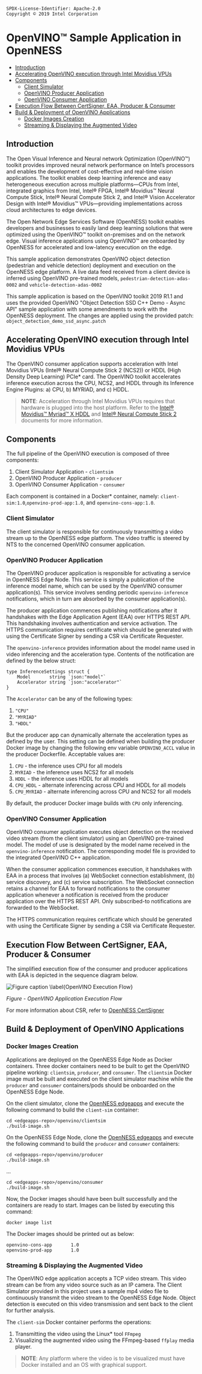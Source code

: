 ```text
SPDX-License-Identifier: Apache-2.0     
Copyright © 2019 Intel Corporation  
```
<!-- omit in toc -->
# OpenVINO™ Sample Application in OpenNESS
- [Introduction](#introduction)
- [Accelerating OpenVINO execution through Intel Movidius VPUs](#accelerating-openvino-execution-through-intel-movidius-vpus)
- [Components](#components)
	- [Client Simulator](#client-simulator)
	- [OpenVINO Producer Application](#openvino-producer-application)
	- [OpenVINO Consumer Application](#openvino-consumer-application)
- [Execution Flow Between CertSigner, EAA, Producer & Consumer](#execution-flow-between-certsigner-eaa-producer--consumer)
- [Build & Deployment of OpenVINO Applications](#build--deployment-of-openvino-applications)
	- [Docker Images Creation](#docker-images-creation)
	- [Streaming & Displaying the Augmented Video](#streaming--displaying-the-augmented-video)

## Introduction
The Open Visual Inference and Neural network Optimization (OpenVINO™) toolkit provides improved neural network performance on Intel’s processors and enables the development of cost-effective and real-time vision applications. The toolkit enables deep learning inference and easy heterogeneous execution across multiple platforms—CPUs from Intel, integrated graphics from Intel, Intel® FPGA, Intel® Movidius™ Neural Compute Stick, Intel® Neural Compute Stick 2, and Intel® Vision Accelerator Design with Intel® Movidius™ VPUs—providing implementations across cloud architectures to edge devices.

The Open Network Edge Services Software (OpenNESS) toolkit enables developers and businesses to easily land deep learning solutions that were optimized using the OpenVINO™ toolkit on-premises and on the network edge. Visual inference applications using OpenVINO™ are onboarded by OpenNESS for accelerated and low-latency execution on the edge.

This sample application demonstrates OpenVINO object detection (pedestrian and vehicle detection) deployment and execution on the OpenNESS edge platform. A live data feed received from a client device is inferred using OpenVINO pre-trained models, `pedestrian-detection-adas-0002` and `vehicle-detection-adas-0002`

This sample application is based on the OpenVINO toolkit 2019 R1.1 and uses the provided OpenVINO "Object Detection SSD C++ Demo - Async API" sample application with some amendments to work with the OpenNESS deployment. The changes are applied using the provided patch: `object_detection_demo_ssd_async.patch`

## Accelerating OpenVINO execution through Intel Movidius VPUs

The OpenVINO consumer application supports acceleration with Intel Movidius VPUs (Intel® Neural Compute Stick 2 (NCS2)) or HDDL (High Density Deep Learning) PCIe\* card.
The OpenVINO toolkit accelerates inference execution across the CPU, NCS2, and HDDL through its Inference Engine Plugins: a) CPU, b) MYRIAD, and c) HDDL.

> **NOTE**: Acceleration through Intel Movidius VPUs requires that hardware is plugged into the host platform. Refer to the [Intel® Movidius™ Myriad™ X HDDL](../enhanced-platform-awareness/openness_hddl.md) and [Intel® Neural Compute Stick 2](https://ark.intel.com/content/www/us/en/ark/products/140109/intel-neural-compute-stick-2.html) documents for more information.

## Components

The full pipeline of the OpenVINO execution is composed of three components:

 1. Client Simulator Application - `clientsim`
 2. OpenVINO Producer Application - `producer`
 3. OpenVINO Consumer Application - `consumer`

Each component is contained in a Docker\* container, namely: `client-sim:1.0`,`openvino-prod-app:1.0`, and `openvino-cons-app:1.0`.

### Client Simulator

The client simulator is responsible for continuously transmitting a video stream up to the OpenNESS edge platform. The video traffic is steered by NTS to the concerned OpenVINO consumer application.

### OpenVINO Producer Application

The OpenVINO producer application is responsible for activating a service in OpenNESS Edge Node. This service is simply a publication of the inference model name, which can be used by the OpenVINO consumer application(s). This service involves sending periodic `openvino-inference` notifications, which in turn are absorbed by the consumer application(s).

The producer application commences publishing notifications after it handshakes with the Edge Application Agent (EAA) over HTTPS REST API. This handshaking involves authentication and service activation. The HTTPS communication requires certificate which should be generated with using the Certificate Signer by sending a CSR via Certificate Requester.

The `openvino-inference` provides information about the model name used in video inferencing and the acceleration type. Contents of the notification are defined by the below struct:

```golang
type InferenceSettings struct {
	Model       string `json:"model"`
	Accelerator string `json:"accelerator"`
}
```

The `Accelerator` can be any of the following types:
1. `"CPU"`
2. `"MYRIAD"`
3. `"HDDL"`

But the producer app can dynamically alternate the acceleration types as defined by the user. This setting can be defined when building the producer Docker image by changing the following env variable `OPENVINO_ACCL` value in the producer Dockerfile. Acceptable values are:

1. `CPU` - the inference uses CPU for all models
2. `MYRIAD` - the inference uses NCS2 for all models
3. `HDDL` - the inference uses HDDL for all models
4. `CPU_HDDL` - alternate inferencing across CPU and HDDL for all models
5. `CPU_MYRIAD` - alternate inferencing across CPU and NCS2 for all models

By default, the producer Docker image builds with `CPU` only inferencing.

### OpenVINO Consumer Application

OpenVINO consumer application executes object detection on the received video stream (from the client simulator) using an OpenVINO pre-trained model. The model of use is designated by the model name received in the `openvino-inference` notification. The corresponding model file is provided to the integrated OpenVINO C++ application.

When the consumer application commences execution, it handshakes with EAA in a process that involves (a) WebSocket connection establishment, (b) service discovery, and (c) service subscription. The WebSocket connection retains a channel for EAA to forward notifications to the consumer application whenever a notification is received from the producer application over the HTTPS REST API. Only subscribed-to notifications are forwarded to the WebSocket.

The HTTPS communication requires certificate which should be generated with using the Certificate Signer by sending a CSR via Certificate Requester.


## Execution Flow Between CertSigner, EAA, Producer & Consumer

The simplified execution flow of the consumer and producer applications with EAA is depicted in the sequence diagram below.

![Figure caption \label{OpenVINO Execution Flow}](app-guide/openness_openvinoexecflow.png)

_Figure - OpenVINO Application Execution Flow_

For more information about CSR, refer to [OpenNESS CertSigner](../applications-onboard/openness-certsigner.md)

## Build & Deployment of OpenVINO Applications

### Docker Images Creation

Applications are deployed on the OpenNESS Edge Node as Docker containers. Three docker containers need to be built to get the OpenVINO pipeline working: `clientsim`, `producer`, and `consumer`. The `clientsim` Docker image must be built and executed on the client simulator machine while the `producer` and `consumer` containers/pods should be onboarded on the OpenNESS Edge Node.

On the client simulator, clone the [OpenNESS edgeapps](https://github.com/open-ness/edgeapps) and execute the following command to build the `client-sim` container:

```shell
cd <edgeapps-repo>/openvino/clientsim
./build-image.sh
```

On the OpenNESS Edge Node, clone the [OpenNESS edgeapps](https://github.com/open-ness/edgeapps) and execute the following command to build the `producer` and `consumer` containers:
```shell
cd <edgeapps-repo>/openvino/producer
./build-image.sh
```
...
```shell
cd <edgeapps-repo>/openvino/consumer
./build-image.sh
```

Now, the Docker images should have been built successfully and the containers are ready to start. Images can be listed by executing this command:

```shell
docker image list
```

The Docker images should be printed out as below:

```shell
openvino-cons-app       1.0
openvino-prod-app       1.0
```

### Streaming & Displaying the Augmented Video

The OpenVINO edge application accepts a TCP video stream. This video stream can
be from any video source such as an IP camera. The Client Simulator provided in
this project uses a sample mp4 video file to continuously transmit the video
stream to the OpenNESS Edge Node. Object detection is executed on this video
transmission and sent back to the client for further analysis.

The `client-sim` Docker container performs the operations:
1. Transmitting the video using the Linux\* tool `FFmpeg`
2. Visualizing the augmented video using the FFmpeg-based `ffplay`
   media player.

> **NOTE**: Any platform where the video is to be visualized must have Docker installed and an OS with graphical support.
